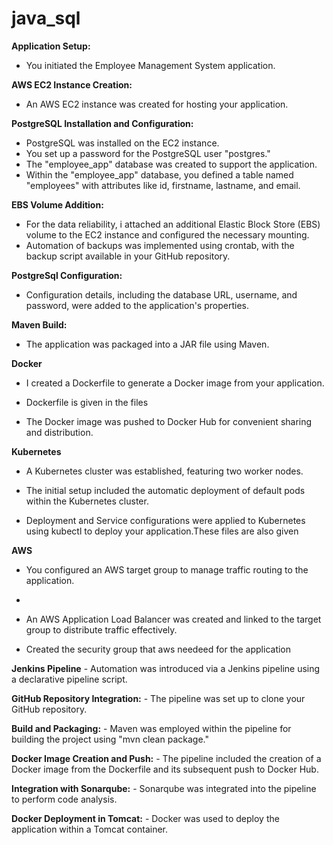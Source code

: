 # java_sql




**Application Setup:**
- You initiated the Employee Management System application.

**AWS EC2 Instance Creation:**
- An AWS EC2 instance was created for hosting your application.

**PostgreSQL Installation and Configuration:**
- PostgreSQL was installed on the EC2 instance.
- You set up a password for the PostgreSQL user "postgres."
- The "employee_app" database was created to support the application.
- Within the "employee_app" database, you defined a table named "employees" with attributes like id, firstname, lastname, and email.

**EBS Volume Addition:**
- For the data reliability, i attached an additional Elastic Block Store (EBS) volume to the EC2 instance and configured the necessary mounting.
- Automation of backups was implemented using crontab, with the backup script available in your GitHub repository.

**PostgreSql Configuration:**
- Configuration details, including the database URL, username, and password, were added to the application's properties.

**Maven Build:**
- The application was packaged into a JAR file using Maven.

**Docker**
- I created a Dockerfile to generate a Docker image from your application.

- Dockerfile is given in the files

- The Docker image was pushed to Docker Hub for convenient sharing and distribution.

**Kubernetes**
- A Kubernetes cluster was established, featuring two worker nodes.

- The initial setup included the automatic deployment of default pods within the Kubernetes cluster.

- Deployment and Service configurations were applied to Kubernetes using kubectl to deploy your application.These files are also given 

**AWS**
- You configured an AWS target group to manage traffic routing to the application.
- 
- An AWS Application Load Balancer was created and linked to the target group to distribute traffic effectively.

- Created the security group that aws needeed for the application

**Jenkins Pipeline**
     - Automation was introduced via a Jenkins pipeline using a declarative pipeline script.

  **GitHub Repository Integration:**
      - The pipeline was set up to clone your GitHub repository.

  **Build and Packaging:**
      - Maven was employed within the pipeline for building the project using "mvn clean package."

   **Docker Image Creation and Push:**
      - The pipeline included the creation of a Docker image from the Dockerfile and its subsequent push to Docker Hub.

   **Integration with Sonarqube:**
      - Sonarqube was integrated into the pipeline to perform code analysis.

   **Docker Deployment in Tomcat:**
      - Docker was used to deploy the application within a Tomcat container.
